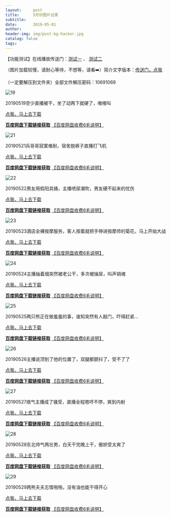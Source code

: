 ```yaml
---
layout:     post
title:      5月份图片记录
subtitle:   
date:       2019-05-01
author:     
header-img: img/post-bg-hacker.jpg
catalog: false
tags: 
---
```

【功能测试】在线播放传送门：[测试一](http://www.zhibobb.byethost4.com/plyoujian_j9q48b2B6QrsfI69fc2KyR0DEiZJ8ZWyHk_X8DnMl28.html)  、 [测试二](http://www.zhibobb.byethost4.com/plyoujian_IMQ_mZYK6YUYs74REfp9ctJ0BjgyB42zrGzszvp_waI.html)

（图片加载较慢，请耐心等待，不想等，请看➡️）简介文字版本：[传送门，点我](https://zhibobb.github.io/2019/05/01/5%E6%9C%88%E4%BB%BD%E7%9B%B4%E6%92%AD%E8%A7%86%E9%A2%91%E8%AE%B0%E5%BD%95/)

（一定要解压到文件夹）全部文件解压密码：10691069

![19](https://github.com/zhibobb/zhibobb.github.io/blob/master/pwa/20190501.png?raw=true)
  
  20190519空少直播被干，坐了动两下就硬了，嗷嗷叫

  [点我，马上去下载](http://nullrefer.com/?http://u20283859.ctfile.net/fs/20283859-375191963)
  
  [**百度网盘下载链接获取**](http://nullrefer.com/?http://t.cn/AiKacoIw)  [【百度网盘收费6毛说明】](https://zhibobb.github.io/2019/04/11/%E7%99%BE%E5%BA%A6%E7%BD%91%E7%9B%98%E8%AF%B4%E6%98%8E/)

![21](https://github.com/zhibobb/zhibobb.github.io/blob/master/pwa/20190521.jpg?raw=true)
  
  20190521兵哥哥寂寞难耐，宿舍脱裤子直播打飞机

  [点我，马上去下载](http://nullrefer.com/?http://u20283859.ctfile.net/fs/20283859-375393755)
  
  [**百度网盘下载链接获取**](http://nullrefer.com/?http://t.cn/AiKamJvv)  [【百度网盘收费6毛说明】](https://zhibobb.github.io/2019/04/11/%E7%99%BE%E5%BA%A6%E7%BD%91%E7%9B%98%E8%AF%B4%E6%98%8E/)

![22](https://github.com/zhibobb/zhibobb.github.io/blob/master/pwa/20190522.jpg?raw=true)
  
  20190522男友用假阳具捅，主播喷尿潮吹，男友硬不起来的忧伤

  [点我，马上去下载](http://nullrefer.com/?http://u20283859.ctfile.net/fs/20283859-375421949)
  
  [**百度网盘下载链接获取**](http://nullrefer.com/?http://t.cn/AiKauNDI)  [【百度网盘收费6毛说明】](https://zhibobb.github.io/2019/04/11/%E7%99%BE%E5%BA%A6%E7%BD%91%E7%9B%98%E8%AF%B4%E6%98%8E/)

![23](https://github.com/zhibobb/zhibobb.github.io/blob/master/pwa/20190523.jpg?raw=true)
  
  20190523酒店全裸按摩服务，客人按着就把手伸进按摩师的菊花，马上开始大战

  [点我，马上去下载](http://nullrefer.com/?http://u20283859.ctfile.net/fs/20283859-375491744)
  
  [**百度网盘下载链接获取**](http://nullrefer.com/?http://t.cn/AiKa393I)  [【百度网盘收费6毛说明】](https://zhibobb.github.io/2019/04/11/%E7%99%BE%E5%BA%A6%E7%BD%91%E7%9B%98%E8%AF%B4%E6%98%8E/)

![24](https://github.com/zhibobb/zhibobb.github.io/blob/master/pwa/20190524.jpg?raw=true)
  
  20190524主播抽着烟突然被老公干，多次被操尿，叫声销魂

  [点我，马上去下载](http://nullrefer.com/?http://u20283859.ctfile.net/fs/20283859-375657451)
  
  [**百度网盘下载链接获取**](http://nullrefer.com/?http://t.cn/AiKa1yXs)  [【百度网盘收费6毛说明】](https://zhibobb.github.io/2019/04/11/%E7%99%BE%E5%BA%A6%E7%BD%91%E7%9B%98%E8%AF%B4%E6%98%8E/)

![25](https://github.com/zhibobb/zhibobb.github.io/blob/master/pwa/20190525.jpg?raw=true)
  
  20190525两只熊正在做羞羞的事，谁知突然有人敲门，吓得赶紧...

  [点我，马上去下载](http://nullrefer.com/?http://u20283859.ctfile.net/fs/20283859-375748774)
  
  [**百度网盘下载链接获取**](http://nullrefer.com/?http://t.cn/AiKa13Z9)  [【百度网盘收费6毛说明】](https://zhibobb.github.io/2019/04/11/%E7%99%BE%E5%BA%A6%E7%BD%91%E7%9B%98%E8%AF%B4%E6%98%8E/)
  
![26](https://github.com/zhibobb/zhibobb.github.io/blob/master/pwa/20190526.jpg?raw=true)
  
  20190526主播说顶到了他的位置了，双腿都颤抖了，受不了了
  
  [点我，马上去下载](http://nullrefer.com/?http://u20283859.ctfile.net/fs/20283859-375880828)

  [**百度网盘下载链接获取**](http://nullrefer.com/?http://t.cn/AiKar2VJ)  [【百度网盘收费6毛说明】](https://zhibobb.github.io/2019/04/11/%E7%99%BE%E5%BA%A6%E7%BD%91%E7%9B%98%E8%AF%B4%E6%98%8E/)
  
![27](https://github.com/zhibobb/zhibobb.github.io/blob/master/pwa/-20190527.jpg?raw=true)
  
  20190527痞气主播成了骚受，直播全程嗯哼不停，爽到内射

  [点我，马上去下载](http://nullrefer.com/?http://u20283859.ctfile.net/fs/20283859-375937738)

  [**百度网盘下载链接获取**](http://nullrefer.com/?http://t.cn/AiKarDkQ)  [【百度网盘收费6毛说明】](https://zhibobb.github.io/2019/04/11/%E7%99%BE%E5%BA%A6%E7%BD%91%E7%9B%98%E8%AF%B4%E6%98%8E/)
  
![28](https://github.com/zhibobb/zhibobb.github.io/blob/master/pwa/-20190528.jpg?raw=true)

  20190528东北帅气两壮男，白天干完晚上干，傲娇受太爽了

  [点我，马上去下载](http://nullrefer.com/?http://u20283859.ctfile.net/fs/20283859-376033514)

  [**百度网盘下载链接获取**](http://nullrefer.com/?http://t.cn/AiKK6QnO)  [【百度网盘收费6毛说明】](https://zhibobb.github.io/2019/04/11/%E7%99%BE%E5%BA%A6%E7%BD%91%E7%9B%98%E8%AF%B4%E6%98%8E/)
  
![29](https://github.com/zhibobb/zhibobb.github.io/blob/master/pwa/20190529.jpg?raw=true)
  
  20190529两熊夫夫忘情啪啪，没有油也能干得开心

  [点我，马上去下载](http://nullrefer.com/?http://u20283859.ctfile.net/fs/20283859-376160144)

  [**百度网盘下载链接获取**](http://nullrefer.com/?http://t.cn/AiKjNwh3)  [【百度网盘收费6毛说明】](https://zhibobb.github.io/2019/04/11/%E7%99%BE%E5%BA%A6%E7%BD%91%E7%9B%98%E8%AF%B4%E6%98%8E/)

